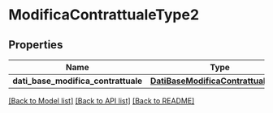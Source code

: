 # ModificaContrattualeType2

## Properties
Name | Type | Description | Notes
------------ | ------------- | ------------- | -------------
**dati_base_modifica_contrattuale** | [**DatiBaseModificaContrattualeType**](DatiBaseModificaContrattualeType.md) |  | [optional] 

[[Back to Model list]](../README.md#documentation-for-models) [[Back to API list]](../README.md#documentation-for-api-endpoints) [[Back to README]](../README.md)

